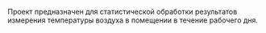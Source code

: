 Проект предназначен для статистической обработки результатов измерения температуры воздуха в помещении в течение рабочего дня.
